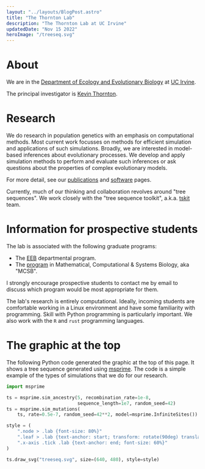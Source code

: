 ```yaml
---
layout: "../layouts/BlogPost.astro"
title: "The Thornton Lab"
description: "The Thornton Lab at UC Irvine"
updatedDate: "Nov 15 2022"
heroImage: "/treeseq.svg"
---
```


# About

We are in the [Department of Ecology and Evolutionary Biology](https://ecoevo.bio.uci.edu/) at [UC Irvine](https://www.uci.edu).

The principal investigator is [Kevin Thornton](https://scholar.google.com/citations?user=NFGMzB0AAAAJ&hl=en&oi=ao).

# Research

We do research in population genetics with an emphasis on computational methods.
Most current work focusses on methods for efficient simulation and applications of such simulations.
Broadly, we are interested in model-based inferences about evolutionary processes.
We develop and apply simulation methods to perform and evaluate such inferences or ask questions about the properties of complex evolutionary models.

For more detail, see our [publications](publications) and [software](software) pages.

Currently, much of our thinking and collaboration revolves around "tree sequences".
We work closely with the "tree sequence toolkit", a.k.a. [tskit](https://tskit.dev) team.

# Information for prospective students

The lab is associated with the following graduate programs:

* The [EEB](https://ecoevo.bio.uci.edu/) departmental program.
* The [program](https://ccbs.uci.edu/education/mcsb/) in Mathematical, Computational & Systems Biology, aka "MCSB".

I strongly encourage prospective students to contact me by email to discuss which program would be most appropriate for them. 

The lab's research is entirely computational.
Ideally, incoming students are comfortable working in a Linux environment and have some familiarity with programming.
Skill with Python programming is particularly important.
We also work with the `R` and `rust` programming languages.

# The graphic at the top

The following Python code generated the graphic at the top of this page.
It shows a tree sequence generated using [msprime](https://tskit.dev/software/msprime.html).
The code is a simple example of the types of simulations that we do for our research.

```python
import msprime

ts = msprime.sim_ancestry(5, recombination_rate=1e-8,
                          sequence_length=1e7, random_seed=42)
ts = msprime.sim_mutations(
    ts, rate=0.5e-7, random_seed=42**2, model=msprime.InfiniteSites())

style = (
    ".node > .lab {font-size: 80%}"
    ".leaf > .lab {text-anchor: start; transform: rotate(90deg) translate(6px)}"
    ".x-axis .tick .lab {text-anchor: end; font-size: 60%}"
)

ts.draw_svg("treeseq.svg", size=(640, 480), style=style)
```

